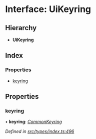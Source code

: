 # Interface: UiKeyring

## Hierarchy

* **UiKeyring**

## Index

### Properties

* [keyring](uikeyring.md#keyring)

## Properties

###  keyring

• **keyring**: *[CommonKeyring](../globals.md#commonkeyring)*

*Defined in [src/types/index.ts:496](https://github.com/PolymathNetwork/polymesh-sdk/blob/c77f6a3e/src/types/index.ts#L496)*
